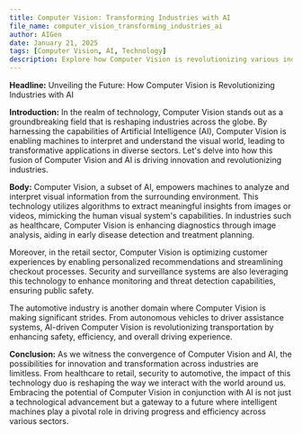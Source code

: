 ```yaml
---
title: Computer Vision: Transforming Industries with AI
file_name: computer_vision_transforming_industries_ai
author: AIGen
date: January 21, 2025
tags: [Computer Vision, AI, Technology]
description: Explore how Computer Vision is revolutionizing various industries through the power of Artificial Intelligence.
---
```


**Headline:**
Unveiling the Future: How Computer Vision is Revolutionizing Industries with AI

**Introduction:**
In the realm of technology, Computer Vision stands out as a groundbreaking field that is reshaping industries across the globe. By harnessing the capabilities of Artificial Intelligence (AI), Computer Vision is enabling machines to interpret and understand the visual world, leading to transformative applications in diverse sectors. Let's delve into how this fusion of Computer Vision and AI is driving innovation and revolutionizing industries.

**Body:**
Computer Vision, a subset of AI, empowers machines to analyze and interpret visual information from the surrounding environment. This technology utilizes algorithms to extract meaningful insights from images or videos, mimicking the human visual system's capabilities. In industries such as healthcare, Computer Vision is enhancing diagnostics through image analysis, aiding in early disease detection and treatment planning.

Moreover, in the retail sector, Computer Vision is optimizing customer experiences by enabling personalized recommendations and streamlining checkout processes. Security and surveillance systems are also leveraging this technology to enhance monitoring and threat detection capabilities, ensuring public safety.

The automotive industry is another domain where Computer Vision is making significant strides. From autonomous vehicles to driver assistance systems, AI-driven Computer Vision is revolutionizing transportation by enhancing safety, efficiency, and overall driving experience.

**Conclusion:**
As we witness the convergence of Computer Vision and AI, the possibilities for innovation and transformation across industries are limitless. From healthcare to retail, security to automotive, the impact of this technology duo is reshaping the way we interact with the world around us. Embracing the potential of Computer Vision in conjunction with AI is not just a technological advancement but a gateway to a future where intelligent machines play a pivotal role in driving progress and efficiency across various sectors.